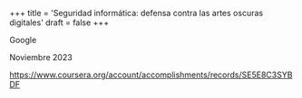 +++
title = 'Seguridad informática: defensa contra las artes oscuras digitales'
draft = false
+++


Google 

Noviembre 2023 

https://www.coursera.org/account/accomplishments/records/SE5E8C3SYBDF